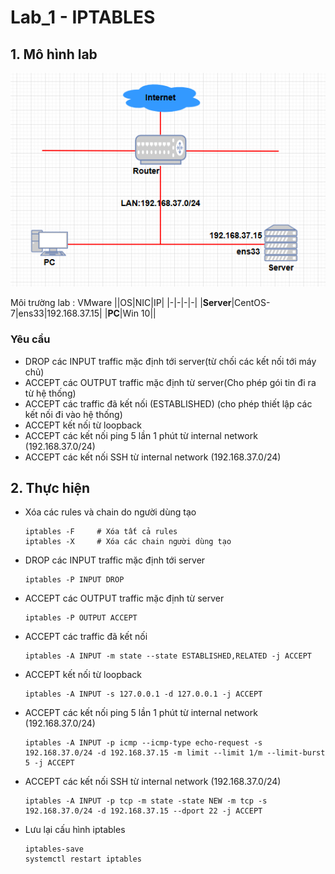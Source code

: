 # Lab_1 - IPTABLES

## 1. Mô hình lab

<img src="..\images\Screenshot_7.png">


Môi trường lab : VMware
||OS|NIC|IP|
|-|-|-|-|
|**Server**|CentOS-7|ens33|192.168.37.15|
|**PC**|Win 10||

### Yêu cầu
- DROP các INPUT traffic mặc định tới server(từ chối các kết nối tới máy chủ)
- ACCEPT các OUTPUT traffic mặc định từ server(Cho phép gói tin đi ra từ hệ thống)
- ACCEPT các traffic đã kết nối (ESTABLISHED) (cho phép thiết lập các kết nối đi vào hệ thống)
- ACCEPT kết nối từ loopback
- ACCEPT các kết nối ping 5 lần 1 phút từ internal network (192.168.37.0/24)
- ACCEPT các kết nối SSH từ internal network (192.168.37.0/24)


## 2. Thực hiện
- Xóa các rules và chain do người dùng tạo
    ```
    iptables -F     # Xóa tất cả rules
    iptables -X     # Xóa các chain người dùng tạo
    ```

- DROP các INPUT traffic mặc định tới server
    ```
    iptables -P INPUT DROP
    ```

- ACCEPT các OUTPUT traffic mặc định từ server
    ```
    iptables -P OUTPUT ACCEPT
    ```

- ACCEPT các traffic đã kết nối
    ```
    iptables -A INPUT -m state --state ESTABLISHED,RELATED -j ACCEPT
    ```

- ACCEPT kết nối từ loopback
    ```
    iptables -A INPUT -s 127.0.0.1 -d 127.0.0.1 -j ACCEPT
    ```

- ACCEPT các kết nối ping 5 lần 1 phút từ internal network (192.168.37.0/24)
    ```
    iptables -A INPUT -p icmp --icmp-type echo-request -s 192.168.37.0/24 -d 192.168.37.15 -m limit --limit 1/m --limit-burst 5 -j ACCEPT
    ```

- ACCEPT các kết nối SSH từ internal network (192.168.37.0/24)
    ```
    iptables -A INPUT -p tcp -m state -state NEW -m tcp -s 192.168.37.0/24 -d 192.168.37.15 --dport 22 -j ACCEPT
    ```

- Lưu lại cấu hình iptables
    ```
    iptables-save
    systemctl restart iptables
    ```